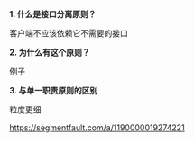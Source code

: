 **1. 什么是接口分离原则？**

客户端不应该依赖它不需要的接口

**2. 为什么有这个原则？**

例子

**3. 与单一职责原则的区别**

粒度更细

https://segmentfault.com/a/1190000019274221